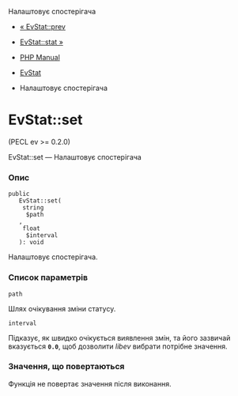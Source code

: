 Налаштовує спостерігача

-   [« EvStat::prev](evstat.prev.html)
    
-   [EvStat::stat »](evstat.stat.html)
    
-   [PHP Manual](index.html)
    
-   [EvStat](class.evstat.html)
    
-   Налаштовує спостерігача
    

# EvStat::set

(PECL ev >= 0.2.0)

EvStat::set — Налаштовує спостерігача

### Опис

```methodsynopsis
public
   EvStat::set(
    string
     $path
   , 
    float
     $interval
   ): void
```

Налаштовує спостерігача.

### Список параметрів

`path`

Шлях очікування зміни статусу.

`interval`

Підказує, як швидко очікується виявлення змін, та його зазвичай вказується **`0.0`**, щоб дозволити *libev* вибрати потрібне значення.

### Значення, що повертаються

Функція не повертає значення після виконання.
